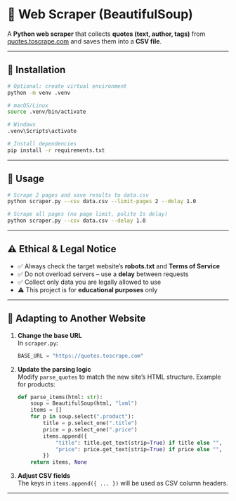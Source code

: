 # 📝 Web Scraper (BeautifulSoup)

&#x20;&#x20;

A **Python web scraper** that collects **quotes (text, author, tags)** from [quotes.toscrape.com](https://quotes.toscrape.com) and saves them into a **CSV file**.

---

## 🚀 Installation

```bash
# Optional: create virtual environment
python -m venv .venv

# macOS/Linux
source .venv/bin/activate

# Windows
.venv\Scripts\activate

# Install dependencies
pip install -r requirements.txt
```

---

## 🏃 Usage

```bash
# Scrape 2 pages and save results to data.csv
python scraper.py --csv data.csv --limit-pages 2 --delay 1.0

# Scrape all pages (no page limit, polite 1s delay)
python scraper.py --csv data.csv --delay 1.0
```

---

## ⚠️ Ethical & Legal Notice

- ✅ Always check the target website’s **robots.txt** and **Terms of Service**
- ✅ Do not overload servers – use a **delay** between requests
- ✅ Collect only data you are legally allowed to use
- ⚠️ This project is for **educational purposes** only

---

## 🔧 Adapting to Another Website

1. **Change the base URL**\
   In `scraper.py`:

   ```python
   BASE_URL = "https://quotes.toscrape.com"
   ```

2. **Update the parsing logic**\
   Modify `parse_quotes` to match the new site’s HTML structure. Example for products:

   ```python
   def parse_items(html: str):
       soup = BeautifulSoup(html, "lxml")
       items = []
       for p in soup.select(".product"):
           title = p.select_one(".title")
           price = p.select_one(".price")
           items.append({
               "title": title.get_text(strip=True) if title else "",
               "price": price.get_text(strip=True) if price else "",
           })
       return items, None
   ```

3. **Adjust CSV fields**\
   The keys in `items.append({ ... })` will be used as CSV column headers.

---
